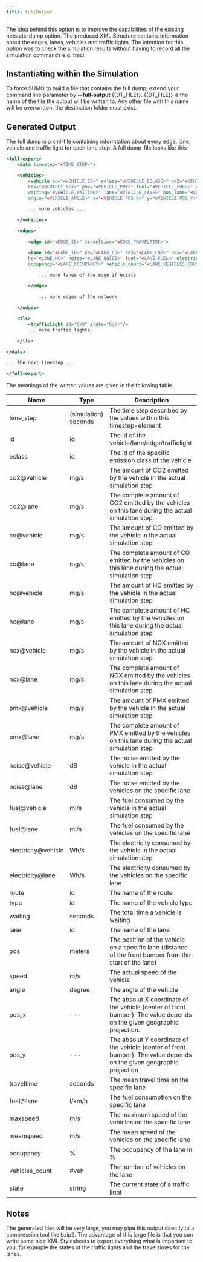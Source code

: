 ```yaml
---
title: FullOutput
---
```


The idea behind this option is to improve the capabilities of the
existing netstate-dump option. The produced XML Structure contains
information about the edges, lanes, vehicles and traffic lights. The
intention for this option was to check the simulation results without
having to record all the simulation commands e.g. traci.

## Instantiating within the Simulation

To force SUMO to build a file that contains the full dump, extend your
command line parameter by **--full-output** {{DT_FILE}}. {{DT_FILE}} is the name of the file the output will be
written to. Any other file with this name will be overwritten, the
destination folder must exist.

## Generated Output

The full dump is a xml-file containing informtation about every edge,
lane, vehicle and traffic light for each time step. A full dump-file
looks like this:

```xml
<full-export>
    <data timestep="<TIME_STEP>">

    <vehicles>
        <vehicle id="<VEHICLE_ID>" eclass="<VEHICLE_ECLASS>" co2="<VEHICLE_CO2>" co="<VEHICLE_CO>" hc="<VEHICLE_HC>"
        nox="<VEHICLE_NOX>" pmx="<VEHICLE_PMX>" fuel="<VEHICLE_FUEL>" electricity="<VEHICLE_ELECTRICITY>" noise="<VEHICLE_NOISE>" route="<VEHICLE_ROUTE>" type="<VEHICLE_TYPE>"
        waiting="<VEHICLE_WAITING>" lane="<VEHICLE_LANE>" pos_lane="<VEHICLE_POS_LANE>" speed="<VEHICLE_SPEED>"
        angle="<VEHICLE_ANGLE>" x="<VEHICLE_POS_X>" y="<VEHICLE_POS_Y>"/>

        ... more vehicles ...

    </vehicles>

    <edges>

        <edge id="<EDGE_ID>" traveltime="<EDGE_TRAVELTIME>">

        <lane id="<LANE_ID>" co="<LANE_CO>" co2="<LANE_CO2>" nox="<LANE_NOX>" pmx="<LANE_CO>"
        hc="<LANE_HC>" noise="<LANE_NOISE>" fuel="<LANE_FUEL>" electricity="<LANE_ELECTRICITY>" maxspeed="<LANE_MAXSPEED>" meanspeed="<LANE_MEANSPEED>"
        occupancy="<LANE_OCCUPANCY>" vehicle_count="<LANE_VEHICLES_COUNT>"/>

            ... more lanes of the edge if exists

        </edge>

            ... more edges of the network

    </edges>

    <tls>
        <trafficlight id="0/0" state="GgGr"/>
        ... more traffic lights

    </tls>

</data>

... the next timestep ...

</full-export>
```

The meanings of the written values are given in the following table.

| Name                | Type                 | Description                                                                                                             |
| ------------------- | -------------------- | ----------------------------------------------------------------------------------------------------------------------- |
| time_step          | (simulation) seconds | The time step described by the values within this timestep-element                                                      |
| id                  | id                   | The id of the vehicle/lane/edge/trafficlight                                                                            |
| eclass              | id                   | The id of the specific emission class of the vehicle                                                                    |
| co2\@vehicle         | mg/s                 | The amount of CO2 emitted by the vehicle in the actual simulation step                                                  |
| co2\@lane            | mg/s                 | The complete amount of CO2 emitted by the vehicles on this lane during the actual simulation step                       |
| co\@vehicle          | mg/s                 | The amount of CO emitted by the vehicle in the actual simulation step                                                   |
| co\@lane             | mg/s                 | The complete amount of CO emitted by the vehicles on this lane during the actual simulation step                        |
| hc\@vehicle          | mg/s                 | The amount of HC emitted by the vehicle in the actual simulation step                                                   |
| hc\@lane             | mg/s                 | The complete amount of HC emitted by the vehicles on this lane during the actual simulation step                        |
| nox\@vehicle         | mg/s                 | The amount of NOX emitted by the vehicle in the actual simulation step                                                  |
| nox\@lane            | mg/s                 | The complete amount of NOX emitted by the vehicles on this lane during the actual simulation step                       |
| pmx\@vehicle         | mg/s                 | The amount of PMX emitted by the vehicle in the actual simulation step                                                  |
| pmx\@lane            | mg/s                 | The complete amount of PMX emitted by the vehicles on this lane during the actual simulation step                       |
| noise\@vehicle       | dB                   | The noise emitted by the vehicle in the actual simulation step                                                          |
| noise\@lane          | dB                   | The noise emitted by the vehicles on the specific lane                                                                  |
| fuel\@vehicle        | ml/s                 | The fuel consumed by the vehicle in the actual simulation step                                                          |
| fuel\@lane           | ml/s                 | The fuel consumed by the vehicles on the specific lane                                                                  |
| electricity\@vehicle | Wh/s                 | The electricity consumed by the vehicle in the actual simulation step                                                   |
| electricity\@lane    | Wh/s                 | The electricity consumed by the vehicles on the specific lane                                                           |
| route               | id                   | The name of the route                                                                                                   |
| type                | id                   | The name of the vehicle type                                                                                            |
| waiting             | seconds              | The total time a vehicle is waiting                                                                                     |
| lane                | id                   | The name of the lane                                                                                                    |
| pos                 | meters               | The position of the vehicle on a specific lane (distance of the front bumper from the start of the lane)                |
| speed               | m/s                  | The actual speed of the vehicle                                                                                         |
| angle               | degree               | The angle of the vehicle                                                                                                |
| pos_x              | \---                 | The absolut X coordinate of the vehicle (center of front bumper). The value depends on the given geographic projection. |
| pos_y              | \---                 | The absolut Y coordinate of the vehicle (center of front bumper). The value depends on the given geographic projection  |
| traveltime          | seconds              | The mean travel time on the specific lane                                                                               |
| fuel\@lane           | l/km/h               | The fuel consumption on the specific lane                                                                               |
| maxspeed            | m/s                  | The maximum speed of the vehicles on the specific lane                                                                  |
| meanspeed           | m/s                  | The mean speed of the vehicles on the specific lane                                                                     |
| occupancy           | %                    | The occupancy of the lane in %                                                                                          |
| vehicles_count     | \#veh                | The number of vehicles on the lane                                                                                      |
| state               | string               | The current [state of a traffic light](../../Simulation/Traffic_Lights.md)                                            |

## Notes

The generated files will be very large, you may pipe this output
directly to a compression tool like bzip2. The advantage of this large
file is that you can write some nice XML Stylesheets to export
everything what is important to you, for example the states of the
traffic lights and the travel times for the lanes.